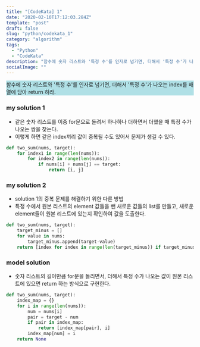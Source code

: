 ```yaml
---
title: "[CodeKata] 1"
date: "2020-02-10T17:12:03.284Z"
template: "post"
draft: false
slug: "python/codekata_1"
category: "algorithm"
tags:
  - "Python"
  - "CodeKata"
description: "함수에 숫자 리스트와 '특정 수'를 인자로 넘기면, 더해서 '특정 수'가 나오는 index를 배열에 담아 return 하라."
socialImage: ""
---
```


<p>
<div style="background-color:PowderBlue">
함수에 숫자 리스트와 '특정 수'를 인자로 넘기면, 더해서 '특정 수'가 나오는 index를 배열에 담아 return 하라.
</div>

### my solution 1

- 같은 숫자 리스트를 이중 for문으로 돌려서 하나하나 더하면서 더했을 때 특정 수가 나오는 쌍을 찾는다.
- 이렇게 하면 같은 index끼리 값이 중복될 수도 있어서 문제가 생길 수 있다.


```python
def two_sum(nums, target):
	for index1 in range(len(nums)):
		for index2 in range(len(nums)):
			if nums[i] + nums[j] == target:
				return [i, j]
```

### my solution 2

- solution 1의 중복 문제를 해결하기 위한 다른 방법
- 특정 수에서 원본 리스트의 element 값들을 뺀 새로운 값들의 list를 만들고, 새로운 element들이 원본 리스트에 있는지 확인하여 값을 도출한다.

```python
def two_sum(nums, target):
	target_minus = []
	for value in nums:
		target_minus.append(target-value)
	return [index for index in range(len(target_minus)) if target_minus[index] in nums]
```

### model solution
- 숫자 리스트의 길이만큼 for문을 돌리면서, 더해서 특정 수가 나오는 값이 원본 리스트에 있으면 return 하는 방식으로 구현한다.

```python
def two_sum(nums, target):
	index_map = {}
	for i in range(len(nums)):
		num = nums[i]
		pair = target - num
		if pair in index_map:
			return [index_map[pair], i]
		index_map[num] = i
	return None
```